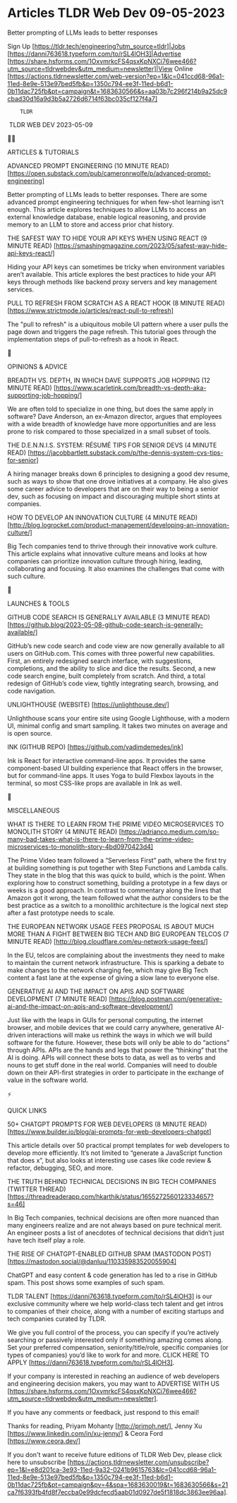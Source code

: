 # Articles TLDR Web Dev 09-05-2023

Better prompting of LLMs leads to better responses  

Sign Up [https://tldr.tech/engineering?utm_source=tldr]|Jobs
[https://danni763618.typeform.com/to/rSL4lOH3]|Advertise
[https://share.hsforms.com/1OxvmrkcFS4qsxKpNXCi76wee466?utm_source=tldrwebdev&utm_medium=newsletter]|View
Online
[https://actions.tldrnewsletter.com/web-version?ep=1&lc=041ccd68-96a1-11ed-8e9e-513e97bed5fb&p=1350c794-ee3f-11ed-b6d1-0b11dac725fb&pt=campaign&t=1683630566&s=aa03b7c296f214b9a25dc9cbad30d16a9d3b5a2726d6714f63bc035cf127f4a7]


		TLDR 

 TLDR WEB DEV 2023-05-09

🧑‍💻 

ARTICLES & TUTORIALS

ADVANCED PROMPT ENGINEERING (10 MINUTE READ)
[https://open.substack.com/pub/cameronrwolfe/p/advanced-prompt-engineering]


Better prompting of LLMs leads to better responses. There are some
advanced prompt engineering techniques for when few-shot learning
isn’t enough. This article explores techniques to allow LLMs to
access an external knowledge database, enable logical reasoning, and
provide memory to an LLM to store and access prior chat history. 

THE SAFEST WAY TO HIDE YOUR API KEYS WHEN USING REACT (9 MINUTE READ)
[https://smashingmagazine.com/2023/05/safest-way-hide-api-keys-react/]


Hiding your API keys can sometimes be tricky when environment
variables aren’t available. This article explores the best practices
to hide your API keys through methods like backend proxy servers and
key management services. 

PULL TO REFRESH FROM SCRATCH AS A REACT HOOK (8 MINUTE READ)
[https://www.strictmode.io/articles/react-pull-to-refresh] 

The "pull to refresh" is a ubiquitous mobile UI pattern where a user
pulls the page down and triggers the page refresh. This tutorial goes
through the implementation steps of pull-to-refresh as a hook in
React. 

🧠 

OPINIONS & ADVICE

BREADTH VS. DEPTH, IN WHICH DAVE SUPPORTS JOB HOPPING (12 MINUTE READ)
[https://www.scarletink.com/breadth-vs-depth-aka-supporting-job-hopping/]


We are often told to specialize in one thing, but does the same apply
in software? Dave Anderson, an ex-Amazon director, argues that
employees with a wide breadth of knowledge have more opportunities and
are less prone to risk compared to those specialized in a small subset
of tools. 

THE D.E.N.N.I.S. SYSTEM: RÉSUMÉ TIPS FOR SENIOR DEVS (4 MINUTE READ)
[https://jacobbartlett.substack.com/p/the-dennis-system-cvs-tips-for-senior]


A hiring manager breaks down 6 principles to designing a good dev
resume, such as ways to show that one drove initiatives at a company.
He also gives some career advice to developers that are on their way
to being a senior dev, such as focusing on impact and discouraging
multiple short stints at companies. 

HOW TO DEVELOP AN INNOVATION CULTURE (4 MINUTE READ)
[http://blog.logrocket.com/product-management/developing-an-innovation-culture/]


Big Tech companies tend to thrive through their innovative work
culture. This article explains what innovative culture means and looks
at how companies can prioritize innovation culture through hiring,
leading, collaborating and focusing. It also examines the challenges
that come with such culture. 

🚀 

LAUNCHES & TOOLS

GITHUB CODE SEARCH IS GENERALLY AVAILABLE (3 MINUTE READ)
[https://github.blog/2023-05-08-github-code-search-is-generally-available/]


GitHub’s new code search and code view are now generally available
to all users on GitHub.com. This comes with three powerful new
capabilities. First, an entirely redesigned search interface, with
suggestions, completions, and the ability to slice and dice the
results. Second, a new code search engine, built completely from
scratch. And third, a total redesign of GitHub’s code view, tightly
integrating search, browsing, and code navigation. 

UNLIGHTHOUSE (WEBSITE) [https://unlighthouse.dev/] 

Unlighthouse scans your entire site using Google Lighthouse, with a
modern UI, minimal config and smart sampling. It takes two minutes on
average and is open source. 

INK (GITHUB REPO) [https://github.com/vadimdemedes/ink] 

Ink is React for interactive command-line apps. It provides the same
component-based UI building experience that React offers in the
browser, but for command-line apps. It uses Yoga to build Flexbox
layouts in the terminal, so most CSS-like props are available in Ink
as well. 

🎁 

MISCELLANEOUS

WHAT IS THERE TO LEARN FROM THE PRIME VIDEO MICROSERVICES TO MONOLITH
STORY (4 MINUTE READ)
[https://adrianco.medium.com/so-many-bad-takes-what-is-there-to-learn-from-the-prime-video-microservices-to-monolith-story-4bd0970423d4]


The Prime Video team followed a “Serverless First” path, where the
first try at building something is put together with Step Functions
and Lambda calls. They state in the blog that this was quick to build,
which is the point. When exploring how to construct something,
building a prototype in a few days or weeks is a good approach. In
contrast to commentary along the lines that Amazon got it wrong, the
team followed what the author considers to be the best practice as a
switch to a monolithic architecture is the logical next step after a
fast prototype needs to scale. 

THE EUROPEAN NETWORK USAGE FEES PROPOSAL IS ABOUT MUCH MORE THAN A
FIGHT BETWEEN BIG TECH AND BIG EUROPEAN TELCOS (7 MINUTE READ)
[http://blog.cloudflare.com/eu-network-usage-fees/] 

In the EU, telcos are complaining about the investments they need to
make to maintain the current network infrastructure. This is sparking
a debate to make changes to the network charging fee, which may give
Big Tech content a fast lane at the expense of giving a slow lane to
everyone else. 

GENERATIVE AI AND THE IMPACT ON APIS AND SOFTWARE DEVELOPMENT (7
MINUTE READ)
[https://blog.postman.com/generative-ai-and-the-impact-on-apis-and-software-development/]


Just like with the leaps in GUIs for personal computing, the internet
browser, and mobile devices that we could carry anywhere, generative
AI-driven interactions will make us rethink the ways in which we will
build software for the future. However, these bots will only be able
to do “actions” through APIs. APIs are the hands and legs that
power the “thinking” that the AI is doing. APIs will connect these
bots to data, as well as to verbs and nouns to get stuff done in the
real world. Companies will need to double down on their API-first
strategies in order to participate in the exchange of value in the
software world. 

⚡ 

QUICK LINKS

50+ CHATGPT PROMPTS FOR WEB DEVELOPERS (8 MINUTE READ)
[https://www.builder.io/blog/ai-prompts-for-web-developers-chatgpt] 

This article details over 50 practical prompt templates for web
developers to develop more efficiently. It’s not limited to
“generate a JavaScript function that does x”, but also looks at
interesting use cases like code review & refactor, debugging, SEO, and
more. 

THE TRUTH BEHIND TECHNICAL DECISIONS IN BIG TECH COMPANIES (TWITTER
THREAD)
[https://threadreaderapp.com/hkarthik/status/1655272560123334657?s=46]


In Big Tech companies, technical decisions are often more nuanced than
many engineers realize and are not always based on pure technical
merit. An engineer posts a list of anecdotes of technical decisions
that didn’t just have tech itself play a role. 

THE RISE OF CHATGPT-ENABLED GITHUB SPAM (MASTODON POST)
[https://mastodon.social/@danluu/110335983520055904] 

ChatGPT and easy content & code generation has led to a rise in GitHub
spam. This post shows some examples of such spam. 

TLDR TALENT [https://danni763618.typeform.com/to/rSL4lOH3] is our
exclusive community where we help world-class tech talent and get
intros to companies of their choice, along with a number of exciting
startups and tech companies curated by TLDR.

We give you full control of the process, you can specify if you’re
actively searching or passively interested only if something amazing
comes along. Set your preferred compensation, seniority/title/role,
specific companies (or types of companies) you’d like to work for
and more. CLICK HERE TO APPLY
[https://danni763618.typeform.com/to/rSL4lOH3].

If your company is interested in reaching an audience of web
developers and engineering decision makers, you may want to ADVERTISE
WITH US
[https://share.hsforms.com/1OxvmrkcFS4qsxKpNXCi76wee466?utm_source=tldrwebdev&utm_medium=newsletter].


If you have any comments or feedback, just respond to this email! 

Thanks for reading, 
Priyam Mohanty [http://primoh.net/], Jenny Xu
[https://www.linkedin.com/in/xu-jenny/] & Ceora Ford
[https://www.ceora.dev/] 

If you don't want to receive future editions of TLDR Web Dev,
please click here to unsubscribe
[https://actions.tldrnewsletter.com/unsubscribe?ep=1&l=e8d201ca-3e93-11ed-9a32-0241b9615763&lc=041ccd68-96a1-11ed-8e9e-513e97bed5fb&p=1350c794-ee3f-11ed-b6d1-0b11dac725fb&pt=campaign&pv=4&spa=1683630019&t=1683630566&s=21ca7f6393fb4fd8f7eccba0e99dcfecd5aab01d0927de5f1818dc3863ee96aa].


 